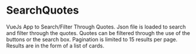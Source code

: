 # SearchQuotes
VueJs App to Search/Filter Through Quotes. Json file is loaded to search and filter through the quotes. Quotes can be filtered through the use of the buttons or the search box. Pagination is limited to 15 results per page. Results are in the form of a list of cards.
